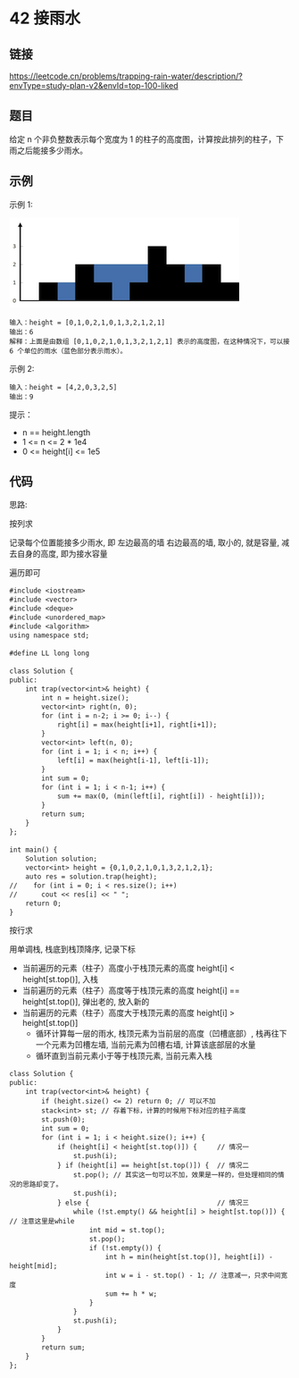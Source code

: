 # 42 接雨水
## 链接
https://leetcode.cn/problems/trapping-rain-water/description/?envType=study-plan-v2&envId=top-100-liked

## 题目 
给定 n 个非负整数表示每个宽度为 1 的柱子的高度图，计算按此排列的柱子，下雨之后能接多少雨水。

## 示例
示例 1:

![](img/4example.png)
```
输入：height = [0,1,0,2,1,0,1,3,2,1,2,1]
输出：6
解释：上面是由数组 [0,1,0,2,1,0,1,3,2,1,2,1] 表示的高度图，在这种情况下，可以接 6 个单位的雨水（蓝色部分表示雨水）。
```
示例 2:
```
输入：height = [4,2,0,3,2,5]
输出：9
```

提示：

- n == height.length
- 1 <= n <= 2 * 1e4
- 0 <= height[i] <= 1e5

## 代码
思路: 

按列求

记录每个位置能接多少雨水, 即 左边最高的墙 右边最高的墙, 取小的, 就是容量, 减去自身的高度, 即为接水容量

遍历即可

```
#include <iostream>
#include <vector>
#include <deque>
#include <unordered_map>
#include <algorithm>
using namespace std;

#define LL long long

class Solution {
public:
    int trap(vector<int>& height) {
    	int n = height.size();
		vector<int> right(n, 0); 
		for (int i = n-2; i >= 0; i--) {
			right[i] = max(height[i+1], right[i+1]);
		}
		vector<int> left(n, 0);
		for (int i = 1; i < n; i++) {
			left[i] = max(height[i-1], left[i-1]);
		}
		int sum = 0;
		for (int i = 1; i < n-1; i++) {
			sum += max(0, (min(left[i], right[i]) - height[i]));
		}
		return sum;
    }
};

int main() {
    Solution solution;
	vector<int> height = {0,1,0,2,1,0,1,3,2,1,2,1};
    auto res = solution.trap(height);
//    for (int i = 0; i < res.size(); i++)
//    	cout << res[i] << " ";
    return 0;
}

```

按行求

用单调栈, 栈底到栈顶降序, 记录下标
- 当前遍历的元素（柱子）高度小于栈顶元素的高度 height[i] < height[st.top()], 入栈
- 当前遍历的元素（柱子）高度等于栈顶元素的高度 height[i] == height[st.top()], 弹出老的, 放入新的
- 当前遍历的元素（柱子）高度大于栈顶元素的高度 height[i] > height[st.top()]
    - 循环计算每一层的雨水, 栈顶元素为当前层的高度（凹槽底部）, 栈再往下一个元素为凹槽左墙, 当前元素为凹槽右墙, 计算该底部层的水量
    - 循环直到当前元素小于等于栈顶元素, 当前元素入栈
```
class Solution {
public:
    int trap(vector<int>& height) {
        if (height.size() <= 2) return 0; // 可以不加
        stack<int> st; // 存着下标，计算的时候用下标对应的柱子高度
        st.push(0);
        int sum = 0;
        for (int i = 1; i < height.size(); i++) {
            if (height[i] < height[st.top()]) {     // 情况一
                st.push(i);
            } if (height[i] == height[st.top()]) {  // 情况二
                st.pop(); // 其实这一句可以不加，效果是一样的，但处理相同的情况的思路却变了。
                st.push(i);
            } else {                                // 情况三
                while (!st.empty() && height[i] > height[st.top()]) { // 注意这里是while
                    int mid = st.top();
                    st.pop();
                    if (!st.empty()) {
                        int h = min(height[st.top()], height[i]) - height[mid];
                        int w = i - st.top() - 1; // 注意减一，只求中间宽度
                        sum += h * w;
                    }
                }
                st.push(i);
            }
        }
        return sum;
    }
};
```